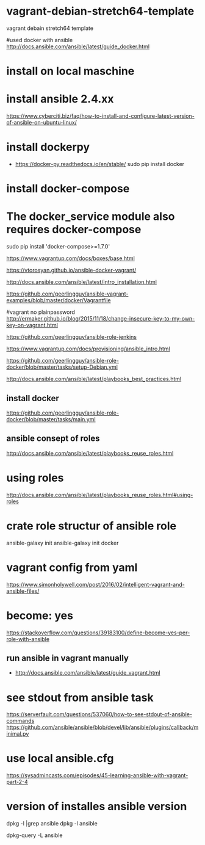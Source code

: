 # vagrant-debian-stretch64-template
vagrant debain stretch64 template  


#used docker with ansible
http://docs.ansible.com/ansible/latest/guide_docker.html

# install on local maschine

# install ansible 2.4.xx
https://www.cyberciti.biz/faq/how-to-install-and-configure-latest-version-of-ansible-on-ubuntu-linux/


# install dockerpy
- https://docker-py.readthedocs.io/en/stable/
sudo pip install docker

# install docker-compose
# The docker_service module also requires docker-compose
sudo pip install 'docker-compose>=1.7.0'




https://www.vagrantup.com/docs/boxes/base.html



https://vtorosyan.github.io/ansible-docker-vagrant/


http://docs.ansible.com/ansible/latest/intro_installation.html

https://github.com/geerlingguy/ansible-vagrant-examples/blob/master/docker/Vagrantfile


#vagrant no plainpassword
http://ermaker.github.io/blog/2015/11/18/change-insecure-key-to-my-own-key-on-vagrant.html



https://github.com/geerlingguy/ansible-role-jenkins


https://www.vagrantup.com/docs/provisioning/ansible_intro.html




https://github.com/geerlingguy/ansible-role-docker/blob/master/tasks/setup-Debian.yml

http://docs.ansible.com/ansible/latest/playbooks_best_practices.html



## install docker
https://github.com/geerlingguy/ansible-role-docker/blob/master/tasks/main.yml

## ansible consept of roles
http://docs.ansible.com/ansible/latest/playbooks_reuse_roles.html

# using roles 
http://docs.ansible.com/ansible/latest/playbooks_reuse_roles.html#using-roles



# crate role structur of ansible role
ansible-galaxy init <name of role>
ansible-galaxy init docker



# vagrant config from yaml
https://www.simonholywell.com/post/2016/02/intelligent-vagrant-and-ansible-files/

# become: yes
https://stackoverflow.com/questions/39183100/define-become-yes-per-role-with-ansible



## run ansible in vagrant manually
- http://docs.ansible.com/ansible/latest/guide_vagrant.html


# see stdout from ansible task
https://serverfault.com/questions/537060/how-to-see-stdout-of-ansible-commands
https://github.com/ansible/ansible/blob/devel/lib/ansible/plugins/callback/minimal.py


# use local ansible.cfg 
https://sysadmincasts.com/episodes/45-learning-ansible-with-vagrant-part-2-4

# version of installes ansible version
dpkg -l |grep ansible
dpkg -l ansible

dpkg-query -L ansible